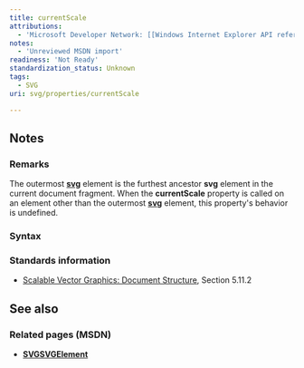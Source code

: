```yaml
---
title: currentScale
attributions:
  - 'Microsoft Developer Network: [[Windows Internet Explorer API reference](http://msdn.microsoft.com/en-us/library/ie/hh828809%28v=vs.85%29.aspx) Article]'
notes:
  - 'Unreviewed MSDN import'
readiness: 'Not Ready'
standardization_status: Unknown
tags:
  - SVG
uri: svg/properties/currentScale

---
```

## <span>Notes</span>

### <span>Remarks</span>

The outermost [**svg**](/svg/objects/SVGElement) element is the furthest ancestor **svg** element in the current document fragment. When the **currentScale** property is called on an element other than the outermost [**svg**](/svg/objects/SVGElement) element, this property's behavior is undefined.

### <span>Syntax</span>

### <span>Standards information</span>

-   [Scalable Vector Graphics: Document Structure](http://go.microsoft.com/fwlink/p/?linkid=204733), Section 5.11.2

## <span>See also</span>

### <span>Related pages (MSDN)</span>

-   [**SVGSVGElement**](/svg/elements/svg)
